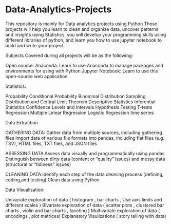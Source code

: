 # Data-Analytics-Projects
This repository is mainly for Data analytics projects using Python
Those projects will help you learn to clean and organize data, uncover patterns and insights using Statistics, you will develop your programming skills using  different libraries of python, and learn you how to use jupyter notebook to build and write your project.


Subjects Covered during all projects will be as the following:

Open source:
Anaconda: Learn to use Anaconda to manage packages and environments for using with Python
Jupyter Notebook: Learn to use this open-source web application


Statistics:

Probability
Conditional Probability
Binominal Distribution
Sampling Distribution and Central Limit Theorem
Descriptive Statistics
Inferential Statistics
Confidence Levels and Intervals
Hypothesis Testing
T-tests 
Regression
Multiple Linear Regression
Logistic Regression
time series

Data Extraction

GATHERING DATA:
Gather data from multiple sources, including gathering files
Import data of various file formats into pandas, including flat files (e.g. TSV), HTML files, TXT files, and JSON files


ASSESSING DATA
Assess data visually and programmatically using pandas
Distinguish between dirty data (content or “quality” issues) and messy data (structural or “tidiness” issues)

CLEANING DATA
Identify each step of the data cleaning process (defining, coding,and testing)
Clean data using Python

Data Visualisation:

Univariate exploration of data ( histogram , bar charts , Use axis limits and different scales )
Bivariate exploration of data ( scatter plots , clustered bar charts , violin and bar charts , faceting )
Multivariate exploration of data ( encodings , plot matrices)
Explanatory Visulizations ( story telling with data)
